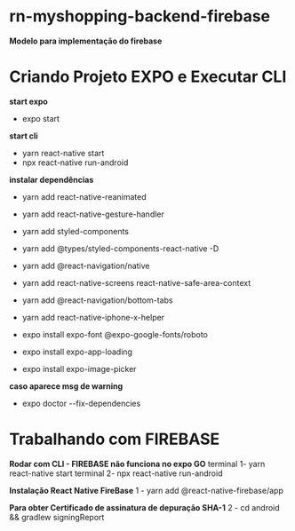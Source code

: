 # rn-myshopping-backend-firebase

**Modelo para implementação do firebase**

# Criando Projeto EXPO e Executar CLI
**start expo**
- expo start

**start cli**
- yarn react-native start
- npx react-native run-android

**instalar dependências**
- yarn add react-native-reanimated
- yarn add react-native-gesture-handler

- yarn add styled-components
- yarn add @types/styled-components-react-native -D
- yarn add @react-navigation/native
- yarn add react-native-screens react-native-safe-area-context
- yarn add @react-navigation/bottom-tabs
- yarn add react-native-iphone-x-helper

- expo install expo-font @expo-google-fonts/roboto
- expo install expo-app-loading
- expo install expo-image-picker

**caso aparece msg de warning**
- expo doctor --fix-dependencies

# Trabalhando com FIREBASE

**Rodar com CLI - FIREBASE não funciona no expo GO**
terminal 1- yarn react-native start
terminal 2- npx react-native run-android

**Instalação React Native FireBase**
1 - yarn add @react-native-firebase/app

**Para obter Certificado de assinatura de depuração SHA-1**
2 - cd android && gradlew signingReport

